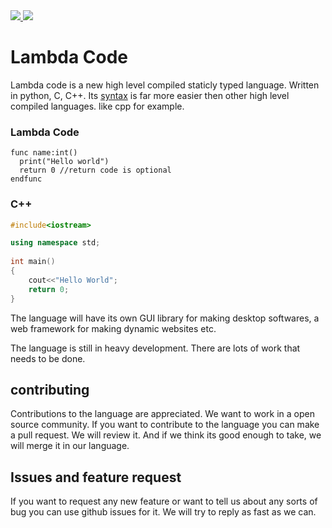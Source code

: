 <a href="https://marketplace.visualstudio.com/items?itemName=MrinmoyHaloi.lc-lang-support">
    <img src="https://img.shields.io/visual-studio-marketplace/v/MrinmoyHaloi.lc-lang-support?color=blue&label=VSCode%20Extension&logo=visualstudiocode&logoColor=blue">
<a href="LICENSE">
    <img src="https://img.shields.io/github/license/mrinmoyhaloi/lambda-code">
</a>

# Lambda Code

Lambda code is a new high level compiled staticly typed language. Written in python, C, C++. Its [syntax](syntax.md) is far more easier then other high level compiled languages. like cpp for example.

### Lambda Code
```lc
func name:int()
  print("Hello world")
  return 0 //return code is optional
endfunc
```
### C++
```cpp
#include<iostream>

using namespace std;
 
int main()
{
    cout<<"Hello World";     
    return 0;
}
```

The language will have its own GUI library for making desktop softwares, a web framework for making dynamic websites etc.

The language is still in heavy development. There are lots of work that needs to be done.

## contributing
Contributions to the language are appreciated. We want to work in a open source community. If you want to contribute to the language you can make a pull request. We will review it. And if we think its good enough to take, we will merge it in our language.

## Issues and feature request
If you want to request any new feature or want to tell us about any sorts of bug you can use github issues for it. We will try to reply as fast as we can.

